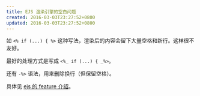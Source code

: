 ```yaml
---
title: EJS 渲染引擎的空白问题
created: 2016-03-03T23:27:52+0800
updated: 2016-03-03T23:27:52+0800
---
```



如 `<% if (...) { %>` 这种写法，渲染后的内容会留下大量空格和新行。这样很不友好。

最好的处理方式是写成 `<%_ if (...) { _%>`。

还有 `-%>` 语法，用来删除换行（但保留空格）。

具体见 [ejs 的 feature 介绍](https://github.com/mde/ejs#features)。
